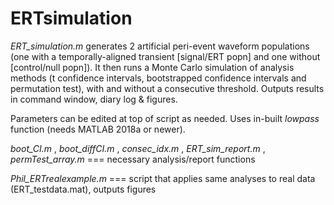# ERTsimulation

*ERT_simulation.m* generates 2 artificial peri-event waveform populations (one with a temporally-aligned transient [signal/ERT popn] 
and one without [control/null popn]). It then runs a Monte Carlo simulation of analysis methods (t confidence intervals, bootstrapped
 confidence intervals and permutation test), with and without a consecutive threshold. Outputs results in command window, diary log & figures.

Parameters can be edited at top of script as needed. Uses in-built *lowpass* function (needs MATLAB 2018a or newer).

*boot_CI.m* , *boot_diffCI.m* , *consec_idx.m* , *ERT_sim_report.m* , *permTest_array.m* === necessary analysis/report functions 

*Phil_ERTrealexample.m* === script that applies same analyses to real data (ERT_testdata.mat), outputs figures
